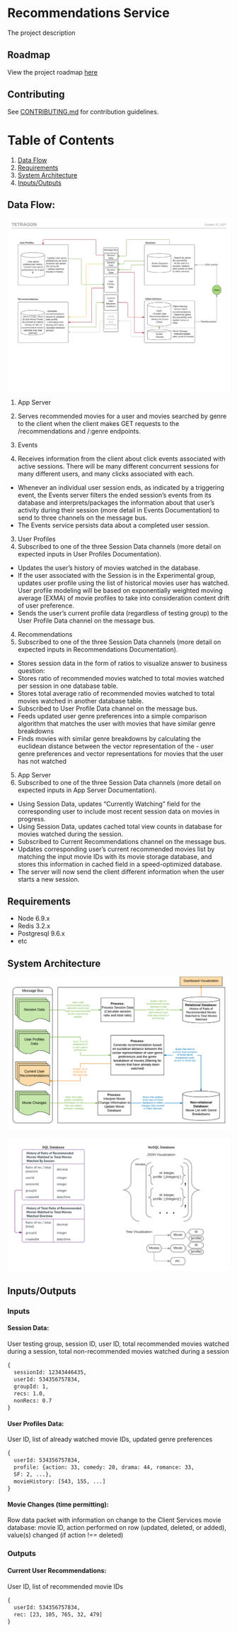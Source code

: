 # Recommendations Service

The project description

## Roadmap

View the project roadmap [here](ROADMAP.md)

## Contributing

See [CONTRIBUTING.md](CONTRIBUTING.md) for contribution guidelines.

# Table of Contents

1. [Data Flow](#data-flow)
1. [Requirements](#requirements)
1. [System Architecture](#system-architecture)
1. [Inputs/Outputs](#inputs/outputs)

## Data Flow:
![Data Flow](https://github.com/Tetraflix/recommendations/blob/development/images/data-flow.jpeg)

1. App Server
 1. Serves recommended movies for a user and movies searched by genre to the client when the client makes GET requests to the /recommendations and /:genre endpoints.

2. Events
 1. Receives information from the client about click events associated with active sessions. There will be many different concurrent sessions for many different users, and many clicks associated with each.
 - Whenever an individual user session ends, as indicated by a triggering event, the Events server filters the ended session’s events from its database and interprets/packages the information about that user’s activity during their session (more detail in Events Documentation) to send to three channels on the message bus.
 - The Events service persists data about a completed user session.

3. User Profiles
 1. Subscribed to one of the three Session Data channels (more detail on expected inputs in User Profiles Documentation).
 - Updates the user’s history of movies watched in the database.
 - If the user associated with the Session is in the Experimental group, updates user profile using the list of historical movies user has watched.  User profile modeling will be based on exponentially weighted moving average (EXMA) of movie profiles to take into consideration content drift of user preference.
 - Sends the user’s current profile data (regardless of testing group) to the User Profile Data channel on the message bus.

4. Recommendations
 1. Subscribed to one of the three Session Data channels (more detail on expected inputs in Recommendations Documentation).
 - Stores session data in the form of ratios to visualize answer to business question:
 - Stores ratio of recommended movies watched to total movies watched per session in one database table.
 - Stores total average ratio of recommended movies watched to total movies watched in another database table.
 - Subscribed to User Profile Data channel on the message bus.
 - Feeds updated user genre preferences into a simple comparison algorithm that matches the user with movies that have similar genre breakdowns
 - Finds movies with similar genre breakdowns by calculating the euclidean distance between the vector representation of the - user genre preferences and vector representations for movies that the user has not watched

5. App Server
 1. Subscribed to one of the three Session Data channels (more detail on expected inputs in App Server Documentation).
 - Using Session Data, updates “Currently Watching” field for the corresponding user to include most recent session data on movies in progress.
 - Using Session Data, updates cached total view counts in database for movies watched during the session.
 - Subscribed to Current Recommendations channel on the message bus.
 - Updates corresponding user’s current recommended movies list by matching the input movie IDs with its movie storage database, and stores this information in cached field in a speed-optimized database.
 - The server will now send the client different information when the user starts a new session.


## Requirements

- Node 6.9.x
- Redis 3.2.x
- Postgresql 9.6.x
- etc

## System Architecture
![System Architecture](https://github.com/Tetraflix/recommendations/blob/development/images/architecture.png)

![Database Schema](https://github.com/Tetraflix/recommendations/blob/development/images/schema.png)

## Inputs/Outputs

### Inputs

#### Session Data:
User testing group, session ID, user ID, total recommended movies watched during a session, total non-recommended movies watched during a session

```
{
  sessionId: 12343446435,
  userId: 534356757834,
  groupId: 1,
  recs: 1.0,
  nonRecs: 0.7
}
```

#### User Profiles Data:
User ID, list of already watched movie IDs, updated genre preferences

```
{
  userId: 534356757834,
  profile: {action: 33, comedy: 20, drama: 44, romance: 33,
  SF: 2, ...},
  movieHistory: [543, 155, ...]
}
```

#### Movie Changes (time permitting):
Row data packet with information on change to the Client Services movie database: movie ID, action performed on row (updated, deleted, or added), value(s) changed (if action !== deleted)

### Outputs

#### Current User Recommendations:
User ID, list of recommended movie IDs

```
{
  userId: 534356757834,
  rec: [23, 105, 765, 32, 479]
}
```
